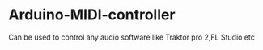 # Arduino-MIDI-controller
Can be used to control any audio software like Traktor pro 2,FL Studio etc

